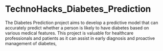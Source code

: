 # TechnoHacks_Diabetes_Prediction
The Diabetes Prediction project aims to develop a predictive model that can accurately predict whether a person is likely to have diabetes based on various medical features. This project is valuable for healthcare professionals and patients as it can assist in early diagnosis and proactive management of diabetes, 
